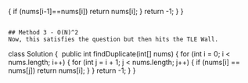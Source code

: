 {
if (nums[i-1]==nums[i])
return nums[i];
}
return -1;
}
}
```
​
## Method 3 - O(N)^2
Now, this satisfies the question but then hits the TLE Wall.
```
class Solution {
​
public int findDuplicate(int[] nums) {
for (int i = 0; i < nums.length; i++) {
for (int j = i + 1; j < nums.length; j++) {
if (nums[i] == nums[j]) return nums[i];
}
}
return -1;
}
}
```
​
